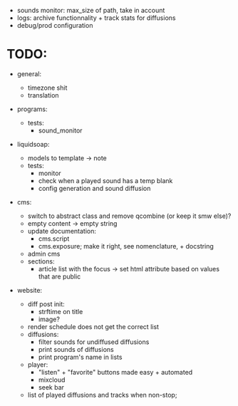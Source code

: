 - sounds monitor: max_size of path, take in account
- logs: archive functionnality + track stats for diffusions
- debug/prod configuration

# TODO:
- general:
    - timezone shit
    - translation

- programs:
    - tests:
        - sound_monitor

- liquidsoap:
    - models to template -> note
    - tests:
        - monitor
        - check when a played sound has a temp blank
        - config generation and sound diffusion

- cms:
    - switch to abstract class and remove qcombine (or keep it smw else)?
    - empty content -> empty string
    - update documentation:
        - cms.script
        - cms.exposure; make it right, see nomenclature, + docstring
    - admin cms
    - sections:
        - article list with the focus
            -> set html attribute based on values that are public

- website:
    - diff post init:
        - strftime on title
        - image?
    - render schedule does not get the correct list
    - diffusions:
        - filter sounds for undiffused diffusions
        - print sounds of diffusions
        - print program's name in lists
    - player:
        - "listen" + "favorite" buttons made easy + automated
        - mixcloud
        - seek bar
    - list of played diffusions and tracks when non-stop;




